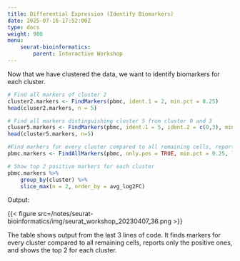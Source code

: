 ```yaml
---
title: Differential Expression (Identify Biomarkers)
date: 2025-07-16-17:52:00Z
type: docs 
weight: 900
menu: 
    seurat-bioinformatics:
        parent: Interactive Workshop
---
```


Now that we have clustered the data, we want to identify biomarkers for each cluster. 

```r
# Find all markers of cluster 2 
cluster2.markers <- FindMarkers(pbmc, ident.1 = 2, min.pct = 0.25)
head(cluser2.markers, n = 5)

# Find all markers distinguishing cluster 5 from cluster 0 and 3 
cluser5.markers <- FindMarkers(pbmc, ident.1 = 5, ident.2 = c(0,3), min.pct = 0.25)
head(cluster5.markers, n=5)

#Find markers for every cluster compared to all remaining cells, report only the positive ones
pbmc.markers <- FindAllMarkers(pbmc, only.pos = TRUE, min.pct = 0.25, logfc.threshold = 0.25)

# Show top 2 positive markers for each cluster
pbmc.markers %>% 
    group_by(cluster) %>%
    slice_max(n = 2, order_by = avg_log2FC)
```

Output: 

{{< figure src=/notes/seurat-bioinformatics/img/seurat_workshop_20230407_36.png >}}

The table shows output from the last 3 lines of code. It finds markers for every cluster compared to all remaining cells, reports only the positive ones, and shows the top 2 for each cluster. 

